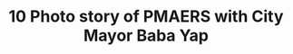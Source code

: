 ---
layout: post
title: '10 Photo story of PMAERS with City Mayor Baba Yap'
category: top-stories
image: true
hl-title: 'PMAERS AND THE MAYOR.'
hl-desc: 'Key personnel from the Philippine Military Academy (PMA) led by Lt. Col. Ryan Celino, Sgt. Sherwin Bompat, Sgt. Mark Andrew Mislang, Cdt. Mateo Gambe Jr. and Cdt. Melvin Acebuque paid a courtesy visit to City Mayor BABA Yap. The group asked assistance in the PMA entrance examination which was conducted last Aug. 20.Hundreds of aspirants flocked to the Holy Name University to try their luck and possibly enter one of the most prestigious university in the country. (City Media Bureau)'
dated: August 20 - 26, 2017
---
